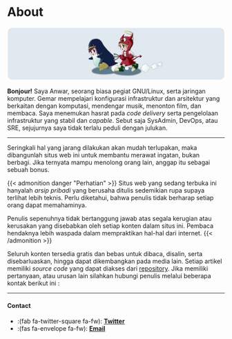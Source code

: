 # About

<img alt="About" src="banner.png"/>

**Bonjour!** Saya Anwar, seorang biasa pegiat GNU/Linux, serta jaringan komputer. Gemar mempelajari konfigurasi infrastruktur dan arsitektur yang berkaitan dengan komputasi, mendengar musik, menonton film, dan membaca. Saya menemukan hasrat pada _code delivery_ serta pengelolaan infrastruktur yang stabil dan _capable_. Sebut saja SysAdmin, DevOps, atau SRE, sejujurnya saya tidak terlalu peduli dengan julukan.

---

Seringkali hal yang jarang dilakukan akan mudah terlupakan, maka dibangunlah situs web ini untuk membantu merawat ingatan, bukan berbagi. Jika ternyata mampu menolong orang lain, anggap itu sebagai sebuah bonus.

{{< admonition danger "Perhatian" >}}
Situs web yang sedang terbuka ini hanyalah _arsip pribadi_ yang berusaha ditulis sedemikian rupa supaya terlihat lebih teknis. Perlu diketahui, bahwa penulis tidak berharap setiap orang dapat memahaminya.

Penulis sepenuhnya tidak bertanggung jawab atas segala kerugian atau kerusakan yang disebabkan oleh setiap konten dalam situs ini. Pembaca hendaknya lebih waspada dalam mempraktikan hal-hal dari internet. 
{{< /admonition >}}

Seluruh konten tersedia gratis dan bebas untuk dibaca, disalin, serta disebarluaskan, hingga dapat dikembangkan pada media lain. Setiap artikel memiliki _source code_ yang dapat diakses dari [repository](https://github.com/anwareset/blog). Jika memiliki pertanyaan, atau urusan lain silahkan hubungi penulis melalui beberapa kontak berikut ini :

---

#### Contact

* :(fab fa-twitter-square fa-fw): **[Twitter](https://twitter.com/mtrianwar)**
* :(fas fa-envelope fa-fw): **[Email](mailto:trianwar@protonmail.com)**


